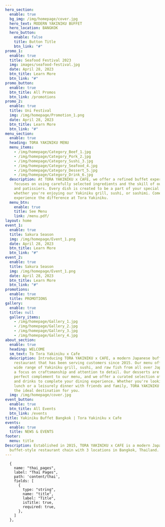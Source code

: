 ```yaml
---
hero_section:
  enable: true
  bg_img: /img/homepage/cover.jpg
  hero_text: MODERN YAKINIKU BUFFET
  hero_location: BANGKOK
  hero_button:
    enable: false
    title: Button Title
    btn_link: "#"
promo_1:
  enable: true
  title: Seafood Festival 2023
  img: images/seafood-festival.jpg
  date: April 28, 2023
  btn_title: Learn More
  btn_link: "#"
promo_button:
  enable: true
  btn_title: All Promos
  btn_link: /promotions
promo_2:
  enable: true
  title: Uni Festival
  img: /img/homepage/Promotion_1.png
  date: April 28, 2023
  btn_title: Learn More
  btn_link: "#"
menu_section:
  enable: true
  heading: TORA YAKINIKU MENU
  menu_items:
    - /img/homepage/Category_Beef_1.jpg
    - /img/homepage/Category_Pork_2.jpg
    - /img/homepage/Category_Sushi_3.jpg
    - /img/homepage/Category_Seafood_4.jpg
    - /img/homepage/Category_Dessert_5.jpg
    - /img/homepage/Category_Drink_6.jpg
  description: At TORA YAKINIKU x CAFE, we offer a refined buffet experience that
    focuses on using carefully selected ingredients and the skill of our chefs
    and patissiers. Every dish is created to be a part of your special moments,
    whether you're enjoying our Yakiniku grill, sushi, or sashimi. Come and
    experience the difference at Tora Yakiniku.
  menu_btn:
    enable: true
    title: See Menu
    link: /menu.pdf/
layout: home
event_1:
  enable: true
  title: Sakura Season
  img: /img/homepage/Event_1.png
  date: April 28, 2023
  btn_title: Learn More
  btn_link: "#"
event_2:
  enable: true
  title: Sakura Season
  img: /img/homepage/Event_1.png
  date: April 28, 2023
  btn_title: Learn More
  btn_link: "#"
promotions:
  enable: true
  title: PROMOTIONS
gallery:
  enable: true
  title: null
  gallery_items:
    - /img/homepage/Gallery_1.jpg
    - /img/homepage/Gallery_2.jpg
    - /img/homepage/Gallery_3.jpg
    - /img/homepage/Gallery_4.jpg
about_section:
  enable: true
  heading: WELCOME
  sm_text: To Tora Yakiniku x Cafe
  description: Introducing TORA YAKINIKU x CAFE, a modern Japanese buffet-style
    restaurant that has been serving customers since 2015. Our menu offers a
    wide range of Yakiniku grill, sushi, and raw fish from all over Japan, with
    a focus on craftsmanship and attention to detail. Our desserts are the
    perfect complement to our menu, and we offer a curated selection of snacks
    and drinks to complete your dining experience. Whether you're looking for
    lunch or a leisurely dinner with friends and family, TORA YAKINIKU x CAFE is
    the ideal destination for you.
  img: /img/homepage/cover.jpg
event_button:
  enable: true
  btn_title: All Events
  btn_link: /events
title: Yakiniku Buffet Bangkok | Tora Yakiniku x Cafe
events:
  enable: true
  title: NEWS & EVENTS
footer:
  menu: title
Description: Established in 2015, TORA YAKINIKU x CAFE is a modern Japanese
  buffet-style restaurant chain with 3 locations in Bangkok, Thailand.
---
```

      {
        name: "thai_pages",
        label: "Thai Pages",
        path: 'content/thai',
        fields: [
          {
            type: "string",
            name: "title",
            label: "Title",
            isTitle: true,
            required: true,
          },
        ]
      },